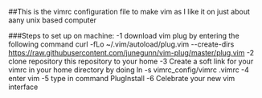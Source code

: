 ##This is the vimrc configuration file to make vim as I like it on just about aany unix based computer

###Steps to set up on machine:
-1 download vim plug by entering the following command curl -fLo ~/.vim/autoload/plug.vim --create-dirs https://raw.githubusercontent.com/junegunn/vim-plug/master/plug.vim
-2 clone repository this repository to your home
-3 Create a soft link for your vimrc in your home directory by doing ln -s vimrc_config/vimrc .vimrc
-4 enter vim
-5 type in command PlugInstall
-6 Celebrate your new vim interface

